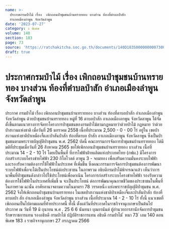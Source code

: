 ```yaml
---
name: >-
  ประกาศกรมป่าไม้ เรื่อง  เพิกถอนป่าชุมชนบ้านทรายทอง บางส่วน ท้องที่ตำบลป่าสัก
  อำเภอเมืองลำพูน จังหวัดลำพูน
date: '2023-07-27'
category: ง พิเศษ
volume: 140
section: 183
page: 73
source: 'https://ratchakitcha.soc.go.th/documents/140D183S0000000007300.pdf'
draft: true
---
```


# ประกาศกรมป่าไม้ เรื่อง  เพิกถอนป่าชุมชนบ้านทรายทอง บางส่วน ท้องที่ตำบลป่าสัก อำเภอเมืองลำพูน จังหวัดลำพูน

ประกาศ กรมป่าไม้ เรื่อง เพิกถอนป่าชุมชนบ้านทรายทอง บางส่วน ท้องที่ตาบลป่าสัก อำเภอเมืองลำพูน จังหวัดลำพูน ด้วยป่าชุมชนบ้านทรายทอง หมู่ที่ 16 ตาบลป่าสัก อาเภอเมืองลาพูน จังหวัดลาพูน ได้จัดตั้งขึ้นตามแนวทางการจัดทาโครงการป่าชุมชนของกรมป่าไม้ตามกฎหมายว่าด้วยป่าไม้ กฎหมาย ว่าด้วยป่าสงวนแห่งชาติ เมื่อวันที่ 26 มกราคม 2558 เนื้อที่ประมาณ 2,500 - 0 - 00 ไร่ อยู่ใน เขตป่าสงวนแห่งชาติป่าเหมืองจี้และป่าสันป่าสัก ท้องที่ตาบล ป่าสัก อาเภอเมืองลาพูน จังหวัดลาพูน ซึ่งเป็นป่าชุมชนตามพระราชบัญญัติป่าชุมชน พ.ศ. 2562 บัดนี้ คณะกรรมการจัดการป่าชุมชนบ้านทรายทอง ได้มีมติที่ประชุมเมื่อวันที่ 26 สิงหาคม 2565 ขอให้เพิกถอนป่าชุมชนบ้านทรายทอง บางส่วน เนื้อที่ประมาณ 14 - 2 - 10 ไร่ โดยเป็นพื้นที่ ที่การไฟฟ้าฝ่ายผลิตแห่งประเทศไทย (กฟผ.) มีโครงการก่อสร้างระบบโครงข่ายไฟฟ้า 230 กิโลโวลต์ ลาพูน 3 - จอมทอง เพื่อเสริมความมั่นคงระบบไฟฟ้า และรองรับความต้องการใช้ไฟฟ้าในประเทศ ที่เพิ่มขึ้น ซึ่งคณะกรรมการจัดการป่าชุมชนต้องการพัฒนาระบบไฟฟ้าเพื่อจะได้เป็นประโยชน์ต่อประชาชน ในภาพรวม อธิบดีกรมป่าไม้พิจารณาแล้ว เห็นว่าการนาพื้นที่ป่าชุมชนดังกล่าวไปใช้ประโยชน์เพื่อดาเนิน โครงการก่อสร้างระบบโครงข่ายไฟฟ้า รองรับความต้องการใช้ไฟฟ้าในประเทศที่เพิ่มขึ้ น จะเป็นประโยชน์ ต่อการพัฒนาคุณภาพชีวิตของประชาชนในพื้นที่ในภาพรวม ฉะนั้น อาศัยอานาจตามความในมาตรา 78 วรรคหนึ่ง แห่งพระราชบัญญัติป่าชุมชน พ.ศ. 2562 จึงให้เพิกถอนป่าชุมชนบ้านทรายทอง ในเขตป่าสงวนแห่งชาติป่าเหมืองจี้และป่าสันป่าสัก ท้องที่ตาบลป่า สัก อำเภอเมืองลำพูน จังหวัดลำพูน บางส่วน เนื้อที่ประมาณ 14 - 2 - 10 ไร่ ทั้งนี้ แนวเขตที่เพิกถอนเป็นไปตามแผนที่ท้ายประกาศนี้ ทั้งนี้ ตั้งแต่วันที่ประกาศในราชกิจจานุเบกษาเป็นต้นไป ประกาศ ณ วันที่ 19 มิ ถุนายน พ.ศ . 25 6 6 นันทนา บุณยานันต์ ผู้อำนวยการสานักจัดการป่าชุมชน รักษาราชการแทน รองอธิบดี กรมป่าไม้ ปฏิบัติราชการแทน อธิบดี กรมป่าไม้ ้ หนา 73 ่ เลม 140 ตอนพิเศษ 183 ง ราชกิจจานุเบกษา 27 กรกฎาคม 2566

